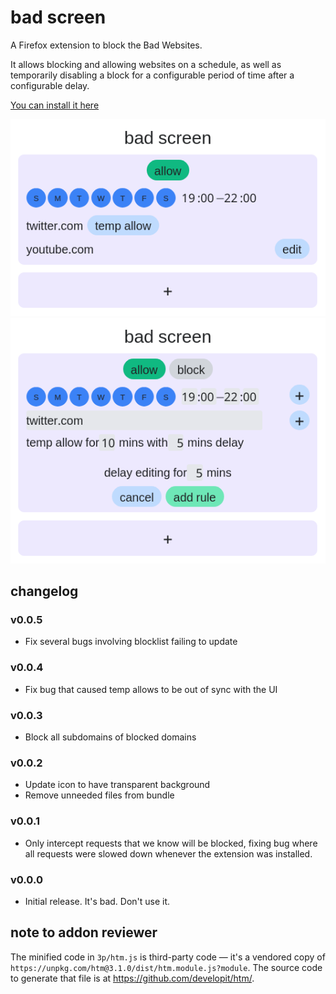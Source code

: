 # bad screen

A Firefox extension to block the Bad Websites.

It allows blocking and allowing websites on a schedule, as well as temporarily disabling a block for a configurable period of time after a configurable delay.

[You can install it here](https://addons.mozilla.org/en-US/firefox/addon/bad-screen/)

![](screenshots/screenshot_1.png?raw=true)
![](screenshots/screenshot_2.png?raw=true)

## changelog

### v0.0.5

* Fix several bugs involving blocklist failing to update

### v0.0.4

* Fix bug that caused temp allows to be out of sync with the UI

### v0.0.3

* Block all subdomains of blocked domains

### v0.0.2

* Update icon to have transparent background
* Remove unneeded files from bundle

### v0.0.1

* Only intercept requests that we know will be blocked, fixing bug where all requests were slowed down whenever the extension was installed.

### v0.0.0

* Initial release. It's bad. Don't use it.

## note to addon reviewer

The minified code in `3p/htm.js` is third-party code — it's a vendored copy of `https://unpkg.com/htm@3.1.0/dist/htm.module.js?module`. The source code to generate that file is at https://github.com/developit/htm/.
